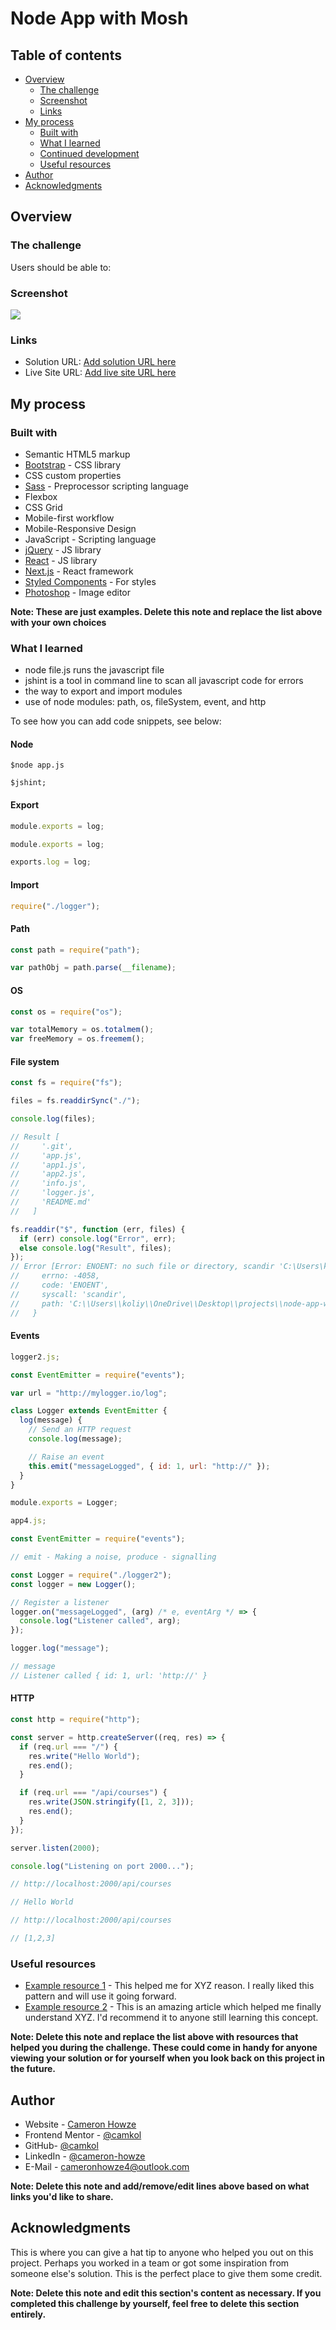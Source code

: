 # Node App with Mosh

## Table of contents

- [Overview](#overview)
  - [The challenge](#the-challenge)
  - [Screenshot](#screenshot)
  - [Links](#links)
- [My process](#my-process)
  - [Built with](#built-with)
  - [What I learned](#what-i-learned)
  - [Continued development](#continued-development)
  - [Useful resources](#useful-resources)
- [Author](#author)
- [Acknowledgments](#acknowledgments)

## Overview

### The challenge

Users should be able to:

<!-- - View the optimal layout for the app depending on their device's screen size
- See hover states for all interactive elements on the page
- Select and submit a number rating
- See the "Thank you" card state after submitting a rating -->

### Screenshot

![](./screenshot.jpg)

### Links

- Solution URL: [Add solution URL here](https://your-solution-url.com)
- Live Site URL: [Add live site URL here](https://your-live-site-url.com)

## My process

### Built with

- Semantic HTML5 markup
- [Bootstrap](https://getbootstrap.com/) - CSS library
- CSS custom properties
- [Sass](https://sass-lang.com/) - Preprocessor scripting language
- Flexbox
- CSS Grid
- Mobile-first workflow
- Mobile-Responsive Design
- JavaScript - Scripting language
- [jQuery](https://jquery.com/) - JS library
- [React](https://reactjs.org/) - JS library
- [Next.js](https://nextjs.org/) - React framework
- [Styled Components](https://styled-components.com/) - For styles
- [Photoshop](https://www.adobe.com/products/photoshop.html) - Image editor

**Note: These are just examples. Delete this note and replace the list above with your own choices**

### What I learned

- node file.js runs the javascript file
- jshint is a tool in command line to scan all javascript code for errors
- the way to export and import modules
- use of node modules: path, os, fileSystem, event, and http

To see how you can add code snippets, see below:

#### Node

```node
$node app.js
```

```node
$jshint;
```

#### Export

```js
module.exports = log;

module.exports = log;

exports.log = log;
```

#### Import

```js
require("./logger");
```

#### Path

```js
const path = require("path");

var pathObj = path.parse(__filename);
```

#### OS

```js
const os = require("os");

var totalMemory = os.totalmem();
var freeMemory = os.freemem();
```

#### File system

```js
const fs = require("fs");

files = fs.readdirSync("./");

console.log(files);

// Result [
//     '.git',
//     'app.js',
//     'app1.js',
//     'app2.js',
//     'info.js',
//     'logger.js',
//     'README.md'
//   ]

fs.readdir("$", function (err, files) {
  if (err) console.log("Error", err);
  else console.log("Result", files);
});
// Error [Error: ENOENT: no such file or directory, scandir 'C:\Users\koliy\OneDrive\Desktop\projects\node-app-with-mosh\$'] {
//     errno: -4058,
//     code: 'ENOENT',
//     syscall: 'scandir',
//     path: 'C:\\Users\\koliy\\OneDrive\\Desktop\\projects\\node-app-with-mosh\\$'
//   }
```

#### Events

```js
logger2.js;

const EventEmitter = require("events");

var url = "http://mylogger.io/log";

class Logger extends EventEmitter {
  log(message) {
    // Send an HTTP request
    console.log(message);

    // Raise an event
    this.emit("messageLogged", { id: 1, url: "http://" });
  }
}

module.exports = Logger;
```

```js
app4.js;

const EventEmitter = require("events");

// emit - Making a noise, produce - signalling

const Logger = require("./logger2");
const logger = new Logger();

// Register a listener
logger.on("messageLogged", (arg) /* e, eventArg */ => {
  console.log("Listener called", arg);
});

logger.log("message");

// message
// Listener called { id: 1, url: 'http://' }
```

#### HTTP

```js
const http = require("http");

const server = http.createServer((req, res) => {
  if (req.url === "/") {
    res.write("Hello World");
    res.end();
  }

  if (req.url === "/api/courses") {
    res.write(JSON.stringify([1, 2, 3]));
    res.end();
  }
});

server.listen(2000);

console.log("Listening on port 2000...");

// http://localhost:2000/api/courses

// Hello World

// http://localhost:2000/api/courses

// [1,2,3]
```

### Useful resources

- [Example resource 1](https://www.example.com) - This helped me for XYZ reason. I really liked this pattern and will use it going forward.
- [Example resource 2](https://www.example.com) - This is an amazing article which helped me finally understand XYZ. I'd recommend it to anyone still learning this concept.

**Note: Delete this note and replace the list above with resources that helped you during the challenge. These could come in handy for anyone viewing your solution or for yourself when you look back on this project in the future.**

## Author

- Website - [Cameron Howze](https://camkol.github.io/)
- Frontend Mentor - [@camkol](https://www.frontendmentor.io/profile/camkol)
- GitHub- [@camkol](https://github.com/camkol)
- LinkedIn - [@cameron-howze](https://www.linkedin.com/in/cameron-howze-28a646109/)
- E-Mail - [cameronhowze4@outlook.com](mailto:cameronhowze4@outlook.com)

**Note: Delete this note and add/remove/edit lines above based on what links you'd like to share.**

## Acknowledgments

This is where you can give a hat tip to anyone who helped you out on this project. Perhaps you worked in a team or got some inspiration from someone else's solution. This is the perfect place to give them some credit.

**Note: Delete this note and edit this section's content as necessary. If you completed this challenge by yourself, feel free to delete this section entirely.**
